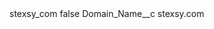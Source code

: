 <?xml version="1.0" encoding="UTF-8"?>
<CustomMetadata xmlns="http://soap.sforce.com/2006/04/metadata" xmlns:xsi="http://www.w3.org/2001/XMLSchema-instance" xmlns:xsd="http://www.w3.org/2001/XMLSchema">
    <label>stexsy_com</label>
    <protected>false</protected>
    <values>
        <field>Domain_Name__c</field>
        <value xsi:type="xsd:string">stexsy.com</value>
    </values>
</CustomMetadata>
